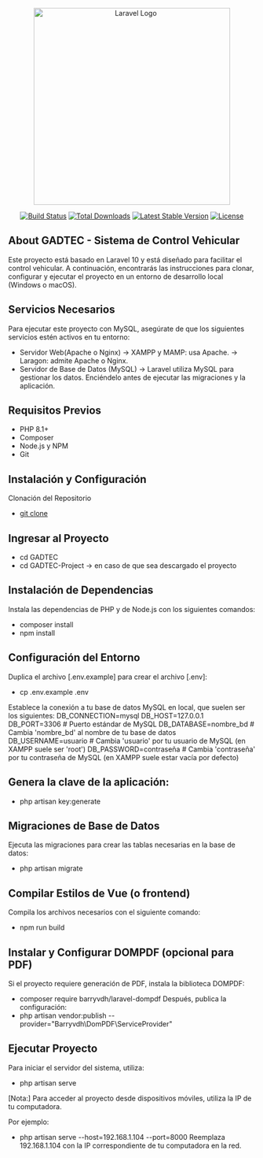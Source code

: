 <p align="center"><a href="https://laravel.com" target="_blank"><img src="https://raw.githubusercontent.com/laravel/art/master/logo-lockup/5%20SVG/2%20CMYK/1%20Full%20Color/laravel-logolockup-cmyk-red.svg" width="400" alt="Laravel Logo"></a></p>

<p align="center">
<a href="https://github.com/laravel/framework/actions"><img src="https://github.com/laravel/framework/workflows/tests/badge.svg" alt="Build Status"></a>
<a href="https://packagist.org/packages/laravel/framework"><img src="https://img.shields.io/packagist/dt/laravel/framework" alt="Total Downloads"></a>
<a href="https://packagist.org/packages/laravel/framework"><img src="https://img.shields.io/packagist/v/laravel/framework" alt="Latest Stable Version"></a>
<a href="https://packagist.org/packages/laravel/framework"><img src="https://img.shields.io/packagist/l/laravel/framework" alt="License"></a>
</p>

## About GADTEC - Sistema de Control Vehicular
Este proyecto está basado en Laravel 10 y está diseñado para facilitar el control vehicular. A continuación, encontrarás las instrucciones para clonar, configurar y ejecutar el proyecto en un entorno de desarrollo local (Windows o macOS).


## Servicios Necesarios
Para ejecutar este proyecto con MySQL, asegúrate de que los siguientes servicios estén activos en tu entorno:
- Servidor Web(Apache o Nginx) 
    -> XAMPP y MAMP: usa Apache.
    -> Laragon: admite Apache o Nginx.
- Servidor de Base de Datos (MySQL)
    -> Laravel utiliza MySQL para gestionar los datos. Enciéndelo antes de ejecutar las migraciones y la aplicación.

## Requisitos Previos
- PHP 8.1+
- Composer
- Node.js y NPM
- Git

## Instalación y Configuración
Clonación del Repositorio
- [git clone](git@github.com:jesWeb/GADTEC.git)

## Ingresar al Proyecto
- cd GADTEC
- cd GADTEC-Project -> en caso de que sea descargado el proyecto

## Instalación de Dependencias
Instala las dependencias de PHP y de Node.js con los siguientes comandos:
- composer install
- npm install

## Configuración del Entorno
Duplica el archivo [.env.example] para crear el archivo [.env]:
- cp .env.example .env

Establece la conexión a tu base de datos MySQL en local, que suelen ser los siguientes:
DB_CONNECTION=mysql
DB_HOST=127.0.0.1       
DB_PORT=3306            # Puerto estándar de MySQL
DB_DATABASE=nombre_bd   # Cambia 'nombre_bd' al nombre de tu base de datos
DB_USERNAME=usuario     # Cambia 'usuario' por tu usuario de MySQL (en XAMPP suele ser 'root')
DB_PASSWORD=contraseña  # Cambia 'contraseña' por tu contraseña de MySQL (en XAMPP suele estar vacía por defecto)

## Genera la clave de la aplicación:
- php artisan key:generate

## Migraciones de Base de Datos
Ejecuta las migraciones para crear las tablas necesarias en la base de datos:
- php artisan migrate

## Compilar Estilos de Vue (o frontend)
Compila los archivos necesarios con el siguiente comando:
- npm run build

## Instalar y Configurar DOMPDF (opcional para PDF)
Si el proyecto requiere generación de PDF, instala la biblioteca DOMPDF:
- composer require barryvdh/laravel-dompdf
Después, publica la configuración:
- php artisan vendor:publish --provider="Barryvdh\DomPDF\ServiceProvider"

## Ejecutar Proyecto
Para iniciar el servidor del sistema, utiliza:
- php artisan serve

[Nota:] Para acceder al proyecto desde dispositivos móviles, utiliza la IP de tu computadora. 

Por ejemplo:
- php artisan serve --host=192.168.1.104 --port=8000
Reemplaza 192.168.1.104 con la IP correspondiente de tu computadora en la red.

